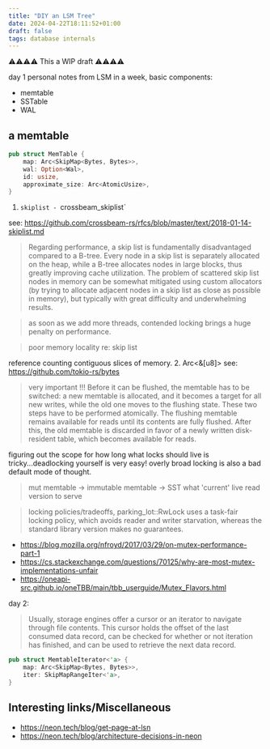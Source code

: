 ```yaml
---
title: "DIY an LSM Tree"
date: 2024-04-22T18:11:52+01:00
draft: false
tags: database internals
---
```


⚠️⚠️⚠️⚠️
This a WIP draft
⚠️⚠️⚠️⚠️


day 1 personal notes from LSM in a week, basic components:

- memtable
- SSTable
- WAL

## a memtable

```rust
pub struct MemTable {
    map: Arc<SkipMap<Bytes, Bytes>>,
    wal: Option<Wal>,
    id: usize,
    approximate_size: Arc<AtomicUsize>,
}
```

1. `skiplist - `crossbeam_skiplist`

see: https://github.com/crossbeam-rs/rfcs/blob/master/text/2018-01-14-skiplist.md
> Regarding performance, a skip list is fundamentally disadvantaged compared to a B-tree. Every node in a skip list is separately allocated on the heap, while a B-tree allocates nodes in large blocks, thus greatly improving cache utilization. The problem of scattered skip list nodes in memory can be somewhat mitigated using custom allocators (by trying to allocate adjacent nodes in a skip list as close as possible in memory), but typically with great difficulty and underwhelming results.

> as soon as we add more threads, contended locking brings a huge penalty on performance.

> poor memory locality re: skip list

reference counting contiguous slices of memory.
2. Arc<&[u8]> see: https://github.com/tokio-rs/bytes

> very important !!!
> Before it can be flushed, the memtable has to be switched: a new memtable is allocated, and it becomes a target for all new writes, while the old one moves to the flushing state. These two steps have to be performed atomically.
> The flushing memtable remains available for reads until its contents are fully flushed. After this, the old memtable is discarded in favor of a newly written disk-resident table, which becomes available for reads.

figuring out the scope for how long what locks should live is tricky...deadlocking yourself is very easy! overly broad locking is also a bad default mode of thought.

> mut memtable -> immutable memtable -> SST what 'current' live read version to serve

> locking policies/tradeoffs, parking_lot::RwLock uses a task-fair locking policy, which avoids reader and writer starvation, whereas the standard library version makes no guarantees.
- https://blog.mozilla.org/nfroyd/2017/03/29/on-mutex-performance-part-1
- https://cs.stackexchange.com/questions/70125/why-are-most-mutex-implementations-unfair
- https://oneapi-src.github.io/oneTBB/main/tbb_userguide/Mutex_Flavors.html


day 2:

> Usually, storage engines offer a cursor or an iterator to navigate through file contents. This cursor holds the offset of the last consumed data record, can be checked for whether or not iteration has finished, and can be used to retrieve the next data record.

```rust
pub struct MemtableIterator<'a> {
    map: Arc<SkipMap<Bytes, Bytes>>,
    iter: SkipMapRangeIter<'a>,
}
```

## Interesting links/Miscellaneous
- https://neon.tech/blog/get-page-at-lsn
- https://neon.tech/blog/architecture-decisions-in-neon

